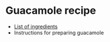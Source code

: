  # Guacamole recipe
 
 - [List of ingredients](ingredients)
 - Instructions for preparing guacamole
